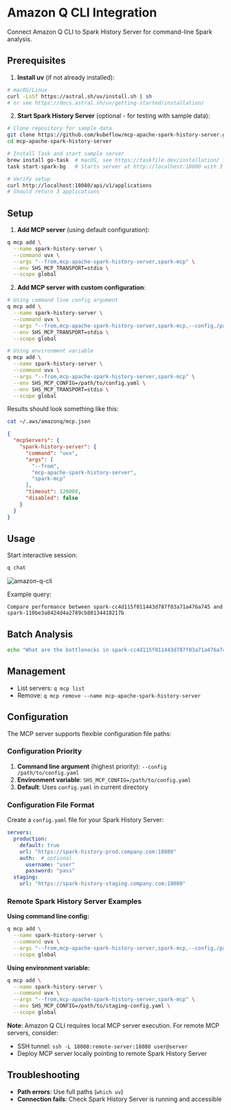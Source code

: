 # Amazon Q CLI Integration

Connect Amazon Q CLI to Spark History Server for command-line Spark analysis.

## Prerequisites

1. **Install uv** (if not already installed):

```bash
# macOS/Linux
curl -LsSf https://astral.sh/uv/install.sh | sh
# or see https://docs.astral.sh/uv/getting-started/installation/
```

2. **Start Spark History Server** (optional - for testing with sample data):

```bash
# Clone repository for sample data
git clone https://github.com/kubeflow/mcp-apache-spark-history-server.git
cd mcp-apache-spark-history-server

# Install Task and start sample server
brew install go-task  # macOS, see https://taskfile.dev/installation/ for others
task start-spark-bg   # Starts server at http://localhost:18080 with 3 sample applications

# Verify setup
curl http://localhost:18080/api/v1/applications
# Should return 3 applications
```

## Setup

1. **Add MCP server** (using default configuration):

```bash
q mcp add \
  --name spark-history-server \
  --command uvx \
  --args "--from,mcp-apache-spark-history-server,spark-mcp" \
  --env SHS_MCP_TRANSPORT=stdio \
  --scope global
```

2. **Add MCP server with custom configuration**:

```bash
# Using command line config argument
q mcp add \
  --name spark-history-server \
  --command uvx \
  --args "--from,mcp-apache-spark-history-server,spark-mcp,--config,/path/to/config.yaml" \
  --env SHS_MCP_TRANSPORT=stdio \
  --scope global

# Using environment variable
q mcp add \
  --name spark-history-server \
  --command uvx \
  --args "--from,mcp-apache-spark-history-server,spark-mcp" \
  --env SHS_MCP_CONFIG=/path/to/config.yaml \
  --env SHS_MCP_TRANSPORT=stdio \
  --scope global
```

Results should look something like this:


```bash
cat ~/.aws/amazonq/mcp.json
```
```json
{
  "mcpServers": {
    "spark-history-server": {
      "command": "uvx",
      "args": [
        "--from",
        "mcp-apache-spark-history-server",
        "spark-mcp"
      ],
      "timeout": 120000,
      "disabled": false
    }
  }
}
```

## Usage

Start interactive session:
```bash
q chat
```

![amazon-q-cli](amazon-q-cli.png)

Example query:
```
Compare performance between spark-cc4d115f011443d787f03a71a476a745 and spark-110be3a8424d4a2789cb88134418217b
```

## Batch Analysis
```bash
echo "What are the bottlenecks in spark-cc4d115f011443d787f03a71a476a745?"
```

## Management
- List servers: `q mcp list`
- Remove: `q mcp remove --name mcp-apache-spark-history-server`

## Configuration

The MCP server supports flexible configuration file paths:

### Configuration Priority
1. **Command line argument** (highest priority): `--config /path/to/config.yaml`
2. **Environment variable**: `SHS_MCP_CONFIG=/path/to/config.yaml`
3. **Default**: Uses `config.yaml` in current directory

### Configuration File Format
Create a `config.yaml` file for your Spark History Server:

```yaml
servers:
  production:
    default: true
    url: "https://spark-history-prod.company.com:18080"
    auth:  # optional
      username: "user"
      password: "pass"
  staging:
    url: "https://spark-history-staging.company.com:18080"
```

### Remote Spark History Server Examples

**Using command line config:**
```bash
q mcp add \
  --name spark-history-server \
  --command uvx \
  --args "--from,mcp-apache-spark-history-server,spark-mcp,--config,/path/to/prod-config.yaml" \
  --scope global
```

**Using environment variable:**
```bash
q mcp add \
  --name spark-history-server \
  --command uvx \
  --args "--from,mcp-apache-spark-history-server,spark-mcp" \
  --env SHS_MCP_CONFIG=/path/to/staging-config.yaml \
  --scope global
```

**Note**: Amazon Q CLI requires local MCP server execution. For remote MCP servers, consider:
- SSH tunnel: `ssh -L 18080:remote-server:18080 user@server`
- Deploy MCP server locally pointing to remote Spark History Server

## Troubleshooting
- **Path errors**: Use full paths (`which uv`)
- **Connection fails**: Check Spark History Server is running and accessible
